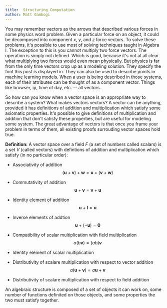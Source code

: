 ```yaml
---
title:  Structuring Computation 
author: Matt Gambogi
---
```


You may remember vectors as the arrows that described various forces in some
physics word problem. Given a particular force on an object, it could be
decomposed into component $x$, $y$, and $z$ force vectors.  To solve these
problems, it's possible to use most of solving techniques taught in Algebra I.
The exception to this is you cannot multiply two force vectors. The operation
is simply not defined. Which is good, because it's not at all clear what
multiplying two forces would even mean physically. But physics is far from the
only time vectors crop up as a modeling solution. They specify the font this
post is displayed in. They can also be used to describe points in machine
learning models. When a user is being described in those systems, each of their
attributes can be thought of as a component vector. Things like browser, ip,
time of day, etc. -- all vectors.

So how can you know when a vector space is an appropriate way to describe a
system? What makes vectors vectors? A vector can be anything, provided it has
definitions of addition and multiplication which satisfy some axiomatic
properties. It's possible to give definitions of multiplication and addition
that don't satisfy these properties, but are useful for modeling some system.
The great advantage of vectors is that once you frame your problem in terms of
them, all existing proofs surrouding vector spaces hold true.

**Definition:** A vector space over a field $F$ (a set of numbers called
scalars) is a set $V$ (called vectors) with defintions of addition and
multiplication which satisfy (in no particular order):

- Associativity of addition
  $$(\textbf{u} + \textbf{v}) + \textbf{w}  = \textbf{u} + (\textbf{v} + \textbf{w})$$
- Commutativity of addition
  $$\textbf{u} + \textbf{v} = \textbf{v} + \textbf{u}$$
- Identity element of addition
  $$\textbf{u} + \textbf{I} = \textbf{u}$$
- Inverse elements of addtion
  $$\textbf{u} + (-\textbf{u}) = \textbf{0}$$
- Compatibility of scalar multiplication with field multiplication
  $$a(b\textbf{v}) = (ab)\textbf{v}$$
- Identity element of scalar multiplication

- Distributivity of scalare multiplication with respect to vector addition
  $$a(\textbf{u} + \textbf{v}) = a\textbf{u} + \textbf{v}$$
- Distributivity of scalare multiplication with respect to field addition

An algebraic structure is composed of a set of objects it can work on, some
number of functions definited on those objects, and some properties the two
must satisfy together.
